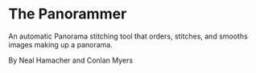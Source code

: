 # The Panorammer  
An automatic Panorama stitching tool that orders, stitches, and smooths images making up a panorama.  
  
By Neal Hamacher and Conlan Myers